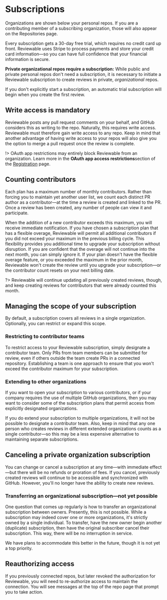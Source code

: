 # Subscriptions

Organizations are shown below your personal repos. If you are a contributing member of a subscribing organization, those will also appear on the Repositories page.

Every subscription gets a 30-day free trial, which requires no credit card up front. Reviewable uses Stripe to process payments and store your credit card information—so you can have full confidence that your financial information is secure.

**Private organizational repos require a subscription:** While public and private personal repos don't need a subscription, it is necessary to initiate a Reviewable subscription to create reviews in private, _organizational_ repos.

If you don't explicitly start a subscription, an automatic trial subscription will begin when you create the first review.


## Write access is mandatory

Reviewable posts any pull request comments on your behalf, and GitHub considers this as writing to the repo. Naturally, this requires write access. Reviewable must therefore gain write access to any repo. Keep in mind that another advantage of having write access to your repos will also give you the option to merge a pull request once the review is complete.


!> OAuth app restrictions may entirely block Reviewable from an organization. Learn more in the **OAuth app access restrictions**section of the [Registration](registration.md) page.


## Counting contributors

Each plan has a maximum number of monthly contributors. Rather than forcing you to maintain yet another user list, we count each distinct PR author as a contributor—at the time a review is created and linked to the PR. Once a review has been created, any number of people can view it and participate.

When the addition of a new contributor exceeds this maximum, you will receive immediate notification. If you have chosen a subscription plan that has a flexible overage, Reviewable will permit all additional contributors if you did not exceed your maximum in the previous billing cycle. This flexibility provides you additional time to upgrade your subscription without disruption. If you are confident that the overage will not continue into the next month, you can simply ignore it. If your plan doesn't have the flexible overage feature, or you exceeded the maximum in the prior month, Reviewable won't create the review until you upgrade your subscription—or the contributor count resets on your next billing date.

?> Reviewable will continue updating all previously created reviews, though, and keep creating reviews for contributors that were already counted this month.


## Managing the scope of your subscription
By default, a subscription covers all reviews in a single organization. Optionally, you can restrict or expand this scope.


### Restricting to contributor teams
To restrict access to your Reviewable subscription, simply designate a contributor team. Only PRs from team members can be submitted for review, even if others outside the team create PRs in a connected repository. Establishing a team is one approach to  ensure that you won't exceed the contributor maximum for your subscription.


### Extending to other organizations
If you want to open your subscription to various contributors, or if your company requires the use of multiple GitHub organizations, then you may want to consider some of the subscription plans that permit access from explicitly designated organizations.

If you do extend your subscription to multiple organizations, it will not be possible to designate a contributor team. Also, keep in mind that any one person who creates reviews in different extended organizations counts as a single contributor—so this may be a less expensive alternative to maintaining separate subscriptions.


## Canceling a private organization subscription
You can change or cancel a subscription at any time—with immediate effect—but there will be no refunds or proration of fees. If you cancel, previously created reviews will continue to be accessible and synchronized with GitHub. However, you'll no longer have the ability to create new reviews.


### Transferring an organizational subscription—not yet possible
One question that comes up regularly is how to transfer an organizational subscription between owners. Presently, this is not possible. While a subscription may indeed cover one or more organizations, it's strictly owned by a single individual. To transfer, have the new owner begin another (duplicate) subscription, then have the original subscriber cancel their subscription. This way, there will be no interruption in service.

We have plans to accommodate this better in the future, though it is not yet a top priority.


## Reauthorizing access
If you previously connected repos, but later revoked the authorization for Reviewable, you will need to re-authorize access to maintain the connection. You will see messages at the top of the repo page that prompt you to take action.
